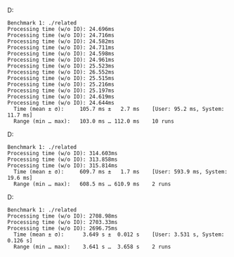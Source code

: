 D:

	Benchmark 1: ./related
	Processing time (w/o IO): 24.696ms
	Processing time (w/o IO): 24.716ms
	Processing time (w/o IO): 24.582ms
	Processing time (w/o IO): 24.711ms
	Processing time (w/o IO): 24.598ms
	Processing time (w/o IO): 24.961ms
	Processing time (w/o IO): 25.523ms
	Processing time (w/o IO): 26.552ms
	Processing time (w/o IO): 25.515ms
	Processing time (w/o IO): 25.216ms
	Processing time (w/o IO): 25.197ms
	Processing time (w/o IO): 24.619ms
	Processing time (w/o IO): 24.644ms
	  Time (mean ± σ):     105.7 ms ±   2.7 ms    [User: 95.2 ms, System: 11.7 ms]
	  Range (min … max):   103.0 ms … 112.0 ms    10 runs
	 
D:

	Benchmark 1: ./related
	Processing time (w/o IO): 314.603ms
	Processing time (w/o IO): 313.858ms
	Processing time (w/o IO): 315.814ms
	  Time (mean ± σ):     609.7 ms ±   1.7 ms    [User: 593.9 ms, System: 19.6 ms]
	  Range (min … max):   608.5 ms … 610.9 ms    2 runs
	 
D:

	Benchmark 1: ./related
	Processing time (w/o IO): 2708.98ms
	Processing time (w/o IO): 2703.33ms
	Processing time (w/o IO): 2696.75ms
	  Time (mean ± σ):      3.649 s ±  0.012 s    [User: 3.531 s, System: 0.126 s]
	  Range (min … max):    3.641 s …  3.658 s    2 runs
	 

